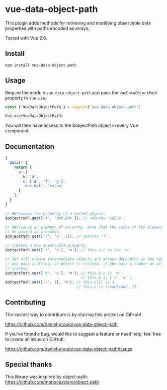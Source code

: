 # vue-data-object-path

This plugin adds methods for retrieving and modifying observable data properties
with paths encoded as arrays.

Tested with Vue 2.6.


## Install

```
npm install vue-data-object-path
```


## Usage

Require the module `vue-data-object-path` and pass the `VueDataObjectPath`
property to `Vue.use`.

```js
const { VueDataObjectPath } = require('vue-data-object-path')

Vue.use(VueDataObjectPath)
```

You will then have access to the $objectPath object in every Vue component.


## Documentation

```js
{
  data() {
    return {
      a: {
        b: 'd',
        c: ['e', 'f', 'g'],
        'dot.dot': 'value'
      }
    };
  }
}

// Retrieves the property of a nested object:
$objectPath.get(['a', 'dot.dot']); // returns 'value'.

// Retrieves an element of an array. Note that the index of the element must
// be passed as a number.
$objectPath.get(['a', 'c', 1]); // returns 'f'.

// Creates a new observable property.
$objectPath.set(['a', 'c'], 'm'); // this.a.c is now 'm'.

// Set will create intermediate objects and arrays depending on the type. If
// you pass a string, an object is created, if you pass a number an array is
// created.
$objectPath.set(['b', 'c'], 'm'); // this.b.c is 'm'.
                                  // this.b is { c: 'm' }.
$objectPath.set(['c', 1], 'm'); // this.c[1] is 1.
                                // this.c is [undefined, 1].
```


## Contributing

The easiest way to contribute is by starring this project on GitHub!

https://github.com/daniel-araujo/vue-data-object-path

If you've found a bug, would like to suggest a feature or need help, feel free
to create an issue on GitHub:

https://github.com/daniel-araujo/vue-data-object-path/issues


## Special thanks

This library was inspired by object-path:
https://github.com/mariocasciaro/object-path
